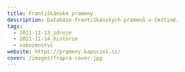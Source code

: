 ```yaml
---
title: Františkánské prameny
description: Databáze františkánských pramenů v češtině.
tags:
  - 2021-11-13_zdroje
  - 2021-11-14_historie
  - nabozenstvi
website: https://prameny.kapucini.cz/
cover: /images/frapra-cover.jpg
---
```

